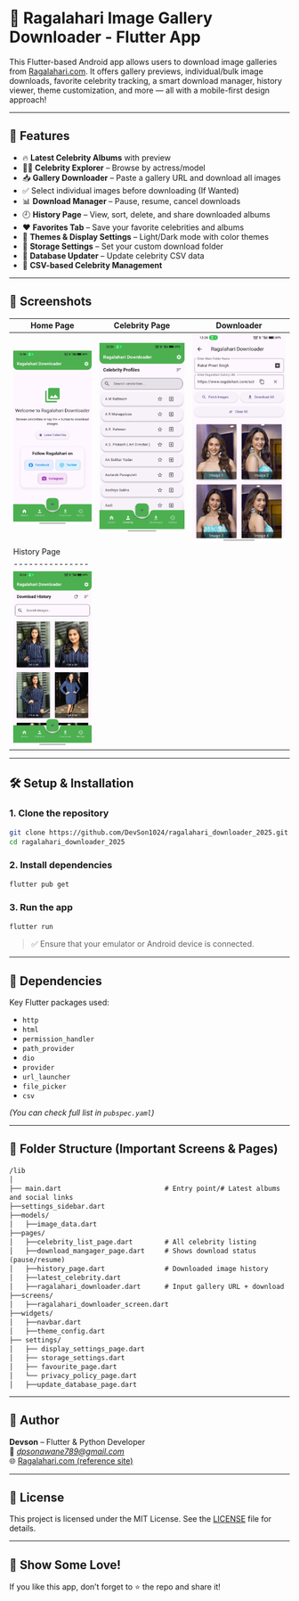 
# 📸 Ragalahari Image Gallery Downloader - Flutter App

This Flutter-based Android app allows users to download image galleries from [Ragalahari.com](https://www.ragalahari.com). It offers gallery previews, individual/bulk image downloads, favorite celebrity tracking, a smart download manager, history viewer, theme customization, and more — all with a mobile-first design approach!

---

## 🚀 Features

- 🔥 **Latest Celebrity Albums** with preview
- 👩‍🎤 **Celebrity Explorer** – Browse by actress/model
- 📥 **Gallery Downloader** – Paste a gallery URL and download all images
- ✅ Select individual images before downloading (If Wanted)
- 📊 **Download Manager** – Pause, resume, cancel downloads
- 🕘 **History Page** – View, sort, delete, and share downloaded albums
- ❤️ **Favorites Tab** – Save your favorite celebrities and albums
- 🎨 **Themes & Display Settings** – Light/Dark mode with color themes
- 💾 **Storage Settings** – Set your custom download folder
- 📁 **Database Updater** – Update celebrity CSV data
- 📎 **CSV-based Celebrity Management**

---

## 📸 Screenshots

| Home Page | Celebrity Page | Downloader |
|-----------|----------------|------------|
| ![Home](screenshots/home.jpg) | ![Celebrity](screenshots/celebrity.jpg) | ![Downloader](screenshots/downloader.jpg) |
| History Page |
|---------------|
| ![History](screenshots/history.jpg) |
---

## 🛠️ Setup & Installation

### 1. Clone the repository
```bash
git clone https://github.com/DevSon1024/ragalahari_downloader_2025.git
cd ragalahari_downloader_2025
```

### 2. Install dependencies
```bash
flutter pub get
```

### 3. Run the app
```bash
flutter run
```

> ✅ Ensure that your emulator or Android device is connected.

---

## 🧩 Dependencies

Key Flutter packages used:
- `http`
- `html`
- `permission_handler`
- `path_provider`
- `dio`
- `provider`
- `url_launcher`
- `file_picker`
- `csv`

*(You can check full list in `pubspec.yaml`)*

---

## 📁 Folder Structure (Important Screens & Pages)

```text
/lib
│
├── main.dart                          # Entry point/# Latest albums and social links
├──settings_sidebar.dart
├──models/
│   ├──image_data.dart
├──pages/
│   ├──celebrity_list_page.dart        # All celebrity listing
│   ├──download_mangager_page.dart     # Shows download status (pause/resume)
│   ├──history_page.dart               # Downloaded image history
│   ├──latest_celebrity.dart
│   ├──ragalahari_downloader.dart      # Input gallery URL + download
├──screens/
│   ├──ragalahari_downloader_screen.dart    
├──widgets/
│   ├──navbar.dart
│   ├──theme_config.dart         
├── settings/
│   ├── display_settings_page.dart
│   ├── storage_settings.dart
│   ├── favourite_page.dart
│   └── privacy_policy_page.dart
│   ├──update_database_page.dart
```


---

## 🧠 Author

**Devson** – Flutter & Python Developer  
📧 *dpsonawane789@gmail.com*  
🌐 [Ragalahari.com (reference site)](https://www.ragalahari.com)

---

## 📝 License

This project is licensed under the MIT License. See the [LICENSE](LICENSE) file for details.

---

## 🌟 Show Some Love!

If you like this app, don’t forget to ⭐ the repo and share it!
